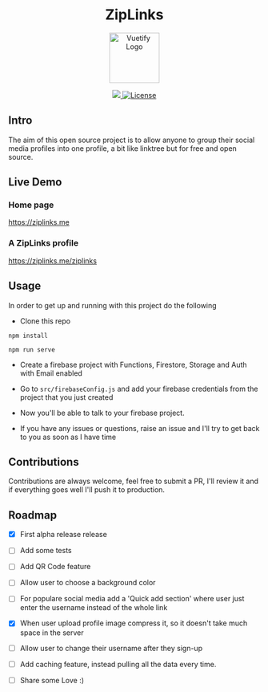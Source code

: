 <center><h1> ZipLinks</h1></center>
<p align="center">
  <a href="https://vuetifyjs.com" target="_blank">
    <img alt="Vuetify Logo" width="100" src="https://firebasestorage.googleapis.com/v0/b/glanceprofile.appspot.com/o/ziplinks_logo.png?alt=media&token=fc99b485-d901-4e1d-b395-8d3b0c79706d">
  </a>
</p>

<p align="center">
  <a href="">
    <img src="https://img.shields.io/badge/PRs-welcome-brightgreen.svg?style=flat-square">
  </a>


  
  <a href="https://github.com/vuetifyjs/vuetify/blob/master/LICENSE.md">
    <img src="https://img.shields.io/npm/l/vuetify.svg" alt="License">
  </a>
 
  <br>

</p>


## Intro 

The aim of this open source project is to allow anyone to group their social media profiles into one profile, a bit like linktree but for free and open source.


## Live Demo

### Home page

https://ziplinks.me

### A ZipLinks profile

https://ziplinks.me/ziplinks


## Usage

In order to get up and running with this project do the following

- Clone this repo

```
npm install
``` 
```
npm run serve
```
- Create a firebase project with Functions, Firestore, Storage and Auth with Email enabled

- Go to ```src/firebaseConfig.js``` and add your firebase credentials from the project that you just created

- Now you'll be able to talk to your firebase project.

- If you have any issues or questions, raise an issue and I'll try to get back to you as soon as I have time



## Contributions

Contributions are always welcome, feel free to submit a PR, I'll review it and if everything goes well I'll push it to production.

## Roadmap
- [x] First alpha release release
- [ ] Add some tests
- [ ] Add QR Code feature
- [ ] Allow user to choose a background color
- [ ] For populare social media add a 'Quick add section' where user just enter the username instead of the whole link
- [x] When user upload profile image compress it, so it doesn't take much space in the server
- [ ] Allow user to change their username after they sign-up
- [ ] Add caching feature, instead pulling all the data every time.
- [ ] Share some Love :) 




